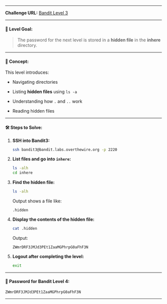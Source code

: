 
---
**Challenge URL:** [Bandit Level 3](https://overthewire.org/wargames/bandit/bandit3.html)

---

#### 🔐 Level Goal:

> The password for the next level is stored in a **hidden file** in the **inhere** directory.

---

#### 🧠 Concept:

This level introduces:

- Navigating directories
    
- Listing **hidden files** using `ls -a`
    
- Understanding how `.` and `..` work
    
- Reading hidden files
    

---

#### 🛠️ Steps to Solve:

1. **SSH into Bandit3:**
    
    ```bash
    ssh bandit3@bandit.labs.overthewire.org -p 2220
    ```
    
2. **List files and go into `inhere`:**
    
    ```bash
    ls -alh
    cd inhere
    ```
    
3. **Find the hidden file:**
    
    ```bash
    ls -alh
    ```
    
    Output shows a file like:
    
    ```
    .hidden
    ```
    
4. **Display the contents of the hidden file:**
    
    ```bash
    cat .hidden
    ```
    
    Output:
    
    ```
    ZWmrDRF3JMJd3PEt1ZaaMGPhrpG0aFhF3N
    ```
    
5. **Logout after completing the level:**
    
    ```bash
    exit
    ```
    

---

#### 🔑 Password for Bandit Level 4:

```
ZWmrDRF3JMJd3PEt1ZaaMGPhrpG0aFhF3N
```

---
